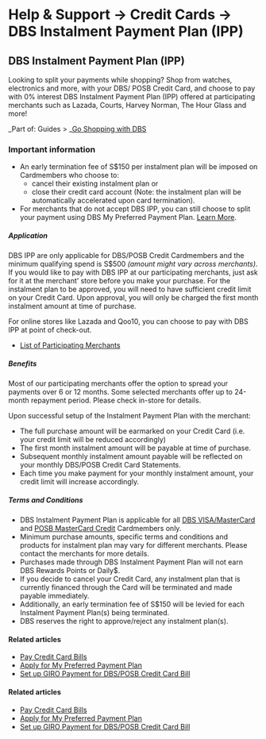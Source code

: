 # Help & Support -> Credit Cards -> DBS Instalment Payment Plan (IPP)

## DBS Instalment Payment Plan (IPP)

Looking to split your payments while shopping? Shop from watches, electronics and more, with your DBS/ POSB Credit Card, and choose to pay with 0% interest DBS Instalment Payment Plan (IPP) offered at participating merchants such as Lazada, Courts, Harvey Norman, The Hour Glass and more!

_Part of: Guides > _[Go Shopping with DBS](https://www.dbs.com.sg/personal/support/guide-shopping.html)

### Important information

  * An early termination fee of S$150 per instalment plan will be imposed on Cardmembers who choose to: 
    * cancel their existing instalment plan or
    * close their credit card account (Note: the instalment plan will be automatically accelerated upon card termination).
  * For merchants that do not accept DBS IPP, you can still choose to split your payment using DBS My Preferred Payment Plan. [Learn More](https://www.dbs.com.sg/personal/support/card-payment-mp3.html). 



#####  Application

DBS IPP are only applicable for DBS/POSB Credit Cardmembers and the minimum qualifying spend is S$500 _(amount might vary across merchants)_. If you would like to pay with DBS IPP at our participating merchants, just ask for it at the merchant’ store before you make your purchase. For the instalment plan to be approved, you will need to have sufficient credit limit on your Credit Card. Upon approval, you will only be charged the first month instalment amount at time of purchase.   
  
For online stores like Lazada and Qoo10, you can choose to pay with DBS IPP at point of check-out. 

  * [List of Participating Merchants](https://www.dbs.com.sg/personal/cards/card-services/payment-plans#merchants)



#####  Benefits

Most of our participating merchants offer the option to spread your payments over 6 or 12 months. Some selected merchants offer up to 24-month repayment period. Please check in-store for details.  
  
Upon successful setup of the Instalment Payment Plan with the merchant:  
  


  * The full purchase amount will be earmarked on your Credit Card (i.e. your credit limit will be reduced accordingly)
  * The first month instalment amount will be payable at time of purchase.
  * Subsequent monthly instalment amount payable will be reflected on your monthly DBS/POSB Credit Card Statements.
  * Each time you make payment for your monthly instalment amount, your credit limit will increase accordingly.



#####  Terms and Conditions

  * DBS Instalment Payment Plan is applicable for all [DBS VISA/MasterCard](https://www.dbs.com.sg/personal/cards/credit-cards/default.page) and [POSB MasterCard Credit](https://www.posb.com.sg/personal/cards/default.page) Cardmembers only.
  * Minimum purchase amounts, specific terms and conditions and products for instalment plan may vary for different merchants. Please contact the merchants for more details.
  * Purchases made through DBS Instalment Payment Plan will not earn DBS Rewards Points or Daily$.
  * If you decide to cancel your Credit Card, any instalment plan that is currently financed through the Card will be terminated and made payable immediately. 
  * Additionally, an early termination fee of S$150 will be levied for each Instalment Payment Plan(s) being terminated.
  * DBS reserves the right to approve/reject any instalment plan(s).



#### Related articles

  * [Pay Credit Card Bills](https://www.dbs.com.sg/personal/support/card-payment-pay-credit-card-bills.html)
  * [Apply for My Preferred Payment Plan](https://www.dbs.com.sg/personal/support/card-payment-mp3.html)
  * [Set up GIRO Payment for DBS/POSB Credit Card Bill](https://www.dbs.com.sg/personal/support/card-payment-giro-application.html)



#### Related articles

  * [Pay Credit Card Bills](https://www.dbs.com.sg/personal/support/card-payment-pay-credit-card-bills.html)
  * [Apply for My Preferred Payment Plan](https://www.dbs.com.sg/personal/support/card-payment-mp3.html)
  * [Set up GIRO Payment for DBS/POSB Credit Card Bill](https://www.dbs.com.sg/personal/support/card-payment-giro-application.html)


